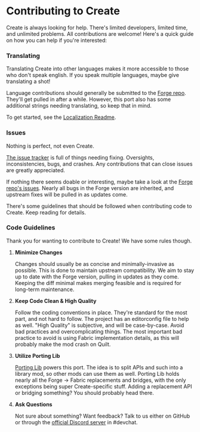 # Contributing to Create
Create is always looking for help. There's limited developers, limited time, and unlimited problems.
All contributions are welcome! Here's a quick guide on how you can help if you're interested:

### Translating
Translating Create into other languages makes it more accessible to those who don't speak english.
If you speak multiple languages, maybe give translating a shot!

Language contributions should generally be submitted to the [Forge repo](https://github.com/Creators-of-Create/Create).
They'll get pulled in after a while. However, this port also has some additional strings needing translating, so keep that in mind.

To get started, see the
[Localization Readme](https://github.com/Fabricators-of-Create/Create/blob/mc1.18/fabric/dev/src/main/resources/assets/create/lang/Localization%20Readme.txt).


### Issues
Nothing is perfect, not even Create.

[The issue tracker](https://github.com/Fabricators-of-Create/Create/issues) is full of things needing fixing.
Oversights, inconsistencies, bugs, and crashes. Any contributions that can close issues are greatly appreciated.

If nothing there seems doable or interesting, maybe take a look at the
[Forge repo's issues](https://github.com/Creators-of-Create/Create/issues).
Nearly all bugs in the Forge version are inherited, and upstream fixes will be pulled in as updates come.

There's some guidelines that should be followed when contributing code to Create. Keep reading for details.

### Code Guidelines
Thank you for wanting to contribute to Create! We have some rules though.
1. **Minimize Changes**

   Changes should usually be as concise and minimally-invasive as possible.
This is done to maintain upstream compatibility. We aim to stay up to date
with the Forge version, pulling in updates as they come. Keeping the diff
minimal makes merging feasible and is required for
long-term maintenance.


2. **Keep Code Clean & High Quality**

    Follow the coding conventions in place. They're standard for the most part,
and not hard to follow. The project has an editorconfig file to help as well.
"High Quality" is subjective, and will be case-by-case. Avoid bad practices and
overcomplicating things. The most important bad practice to avoid is using
Fabric implementation details, as this will probably make the mod crash on Quilt.


3. **Utilize Porting Lib**

    [Porting Lib](https://github.com/Fabricators-of-Create/Porting-Lib) powers this port.
The idea is to split APIs and such into a library mod, so other mods can use them
as well. Porting Lib holds nearly all the Forge → Fabric replacements and bridges, with
the only exceptions being super Create-specific stuff. Adding a replacement API
or bridging something? You should probably head there.


4. **Ask Questions**

    Not sure about something? Want feedback? Talk to us either on GitHub or through
the [official Discord server](https://discord.gg/hmaD7Se) in #devchat.

